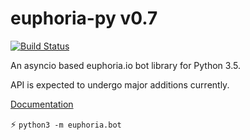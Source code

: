 # euphoria-py v0.7
[![Build Status](https://travis-ci.org/rainbowbismuth/euphoria-py.svg)](https://travis-ci.org/rainbowbismuth/euphoria-py)

An asyncio based euphoria.io bot library for Python 3.5.

API is expected to undergo major additions currently.

[Documentation](http://rainbowbismuth.github.io/euphoria-py/docs/)

:zap: `python3 -m euphoria.bot`
